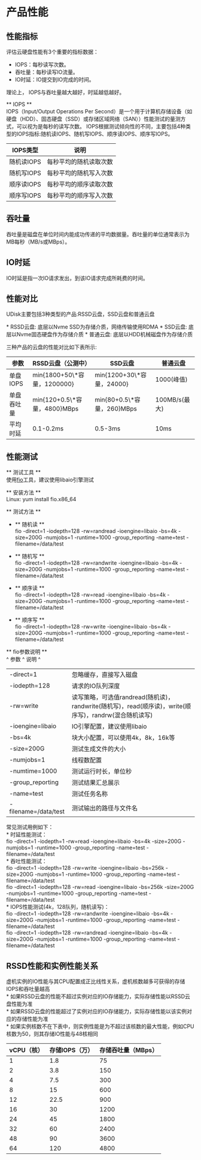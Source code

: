 

# 产品性能

## 性能指标

评估云硬盘性能有3个重要的指标数据：

  - IOPS：每秒读写次数。
  - 吞吐量：每秒读写IO流量。
  - IO时延：IO提交到IO完成的时间。

理论上， IOPS与吞吐量越大越好，时延越低越好。

\*\* IOPS \*\*  
IOPS（Input/Output Operations Per
Second）是一个用于计算机存储设备（如硬盘（HDD）、固态硬盘（SSD）或存储区域网络（SAN））性能测试的量测方式，可以视为是每秒的读写次数。
IOPS根据测试倾向性的不同，主要包括4种类型的IOPS指标:随机读IOPS、随机写IOPS、顺序读IOPS、顺序写IOPS。

| IOPS类型  | 说明          |
| ------- | ----------- |
| 随机读IOPS | 每秒平均的随机读取次数 |
| 随机写IOPS | 每秒平均的随机写入次数 |
| 顺序读IOPS | 每秒平均的顺序读取次数 |
| 顺序写IOPS | 每秒平均的顺序写入次数 |

## 吞吐量

吞吐量是磁盘在单位时间内能成功传递的平均数据量。吞吐量的单位通常表示为MB每秒（MB/s或MBps）。

## IO时延

IO时延是指一次IO请求发出，到该IO请求完成所耗费的时间。

## 性能对比

UDisk主要包括3种类型的产品:RSSD云盘，SSD云盘和普通云盘

\* RSSD云盘: 底层以Nvme SSD为存储介质，网络传输使用RDMA \* SSD云盘: 底层以Nvme固态硬盘作为存储介质 \*
普通云盘: 底层以HDD机械磁盘作为存储介质

三种产品的云盘的性能对比如下表所示:

| 参数     | RSSD云盘（公测中）                 | SSD云盘                     | 普通云盘        |
| ------ | --------------------------- | ------------------------- | ----------- |
| 单盘IOPS | min{1800+50\\\*容量，1200000}  | min{1200+30\\\*容量，24000}  | 1000(峰值)    |
| 单盘吞吐量  | min{120+0.5\\\*容量，4800}MBps | min{80+0.5\\\*容量，260}MBps | 100MB/s(最大) |
| 平均时延   | 0.1-0.2ms                   | 0.5-3ms                   | 10ms        |

## 性能测试

\*\* 测试工具 \*\*  
使用[fio](https://github.com/axboe/fio)工具，建议使用libaio引擎测试

\*\* 安装方法 \*\*  
Linux: yum install fio.x86\_64

\*\* 测试方法 \*\*  

  - \*\* 随机读 \*\*  
    fio -direct=1 -iodepth=128 -rw=randread -ioengine=libaio -bs=4k
    -size=200G -numjobs=1 -runtime=1000 -group\_reporting -name=test
    -filename=/data/test



  - \*\* 随机写 \*\*  
    fio -direct=1 -iodepth=128 -rw=randwrite -ioengine=libaio -bs=4k
    -size=200G -numjobs=1 -runtime=1000 -group\_reporting -name=test
    -filename=/data/test



  - \*\* 顺序读 \*\*  
    fio -direct=1 -iodepth=128 -rw=read -ioengine=libaio -bs=4k
    -size=200G -numjobs=1 -runtime=1000 -group\_reporting -name=test
    -filename=/data/test



  - \*\* 顺序写 \*\*  
    fio -direct=1 -iodepth=128 -rw=write -ioengine=libaio -bs=4k
    -size=200G -numjobs=1 -runtime=1000 -group\_reporting -name=test
    -filename=/data/test

\*\* fio参数说明 \*\*  
^ 参数 ^ 说明 ^

|                       |                                                                          |
| --------------------- | ------------------------------------------------------------------------ |
| \-direct=1            | 忽略缓存，直接写入磁盘                                                              |
| \-iodepth=128         | 请求的IO队列深度                                                                |
| \-rw=write            | 读写策略，可选值randread(随机读)，randwrite(随机写)，read(顺序读)，write(顺序写)，randrw(混合随机读写) |
| \-ioengine=libaio     | IO引擎配置，建议使用libaio                                                        |
| \-bs=4k               | 块大小配置，可以使用4k，8k，16k等                                                     |
| \-size=200G           | 测试生成文件的大小                                                                |
| \-numjobs=1           | 线程数配置                                                                    |
| \-numtime=1000        | 测试运行时长，单位秒                                                               |
| \-group\_reporting    | 测试结果汇总展示                                                                 |
| \-name=test           | 测试任务名称                                                                   |
| \-filename=/data/test | 测试输出的路径与文件名                                                              |

常见测试用例如下：  
\* 时延性能测试：  
fio -direct=1 -iodepth=1 -rw=read -ioengine=libaio -bs=4k -size=200G
-numjobs=1 -runtime=1000 -group\_reporting -name=test
-filename=/data/test  
\* 吞吐性能测试：  
fio -direct=1 -iodepth=128 -rw=write -ioengine=libaio -bs=256k
-size=200G -numjobs=1 -runtime=1000 -group\_reporting -name=test
-filename=/data/test  
fio -direct=1 -iodepth=128 -rw=read -ioengine=libaio -bs=256k -size=200G
-numjobs=1 -runtime=1000 -group\_reporting -name=test
-filename=/data/test  
\* IOPS性能测试(4k，128队列，随机读写)：  
fio -direct=1 -iodepth=128 -rw=randwrite -ioengine=libaio -bs=4k
-size=200G -numjobs=1 -runtime=1000 -group\_reporting -name=test
-filename=/data/test  
fio -direct=1 -iodepth=128 -rw=randread -ioengine=libaio -bs=4k
-size=200G -numjobs=1 -runtime=1000 -group\_reporting -name=test
-filename=/data/test  

## RSSD性能和实例性能关系

虚机实例的IO性能与其CPU配置成正比线性关系，虚机核数越多可获得的存储IOPS和吞吐量越高  
\* 如果RSSD云盘的性能不超过实例对应的IO存储能力，实际存储性能以RSSD云盘性能为准  
\* 如果RSSD云盘的性能超过了实例对应的IO存储能力，实际存储性能以该实例对应的存储性能为准  
\* 如果实例核数不在下表中，则实例性能是为不超过该核数的最大性能，例如CPU核数为50，则其存储IO性能与48核相同  

| vCPU（核） | 存储IOPS（万） | 存储吞吐量（MBps） |
| ------- | --------- | ----------- |
| 1       | 1.8       | 75          |
| 2       | 3.8       | 150         |
| 4       | 7.5       | 300         |
| 8       | 15        | 600         |
| 12      | 22.5      | 900         |
| 16      | 30        | 1200        |
| 24      | 45        | 1800        |
| 32      | 60        | 2400        |
| 48      | 90        | 3600        |
| 64      | 120       | 4800        |
